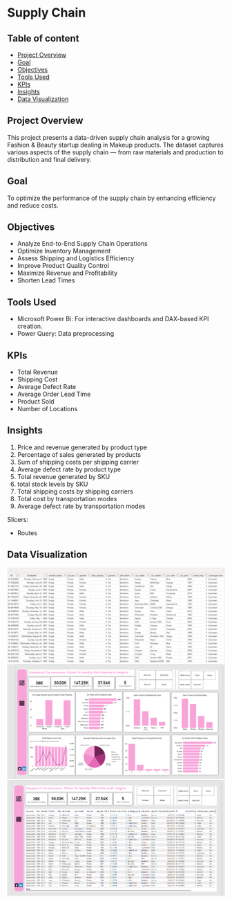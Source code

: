 # Supply Chain

## Table of content
- [Project Overview](#project-overview)  
- [Goal](#goal)
- [Objectives](#objectives)
- [Tools Used](#tools-used) 
- [KPIs](#kpis)  
- [Insights](#insights)
- [Data Visualization](#data-visualization)

## Project Overview
This project presents a data-driven supply chain analysis for a growing Fashion & Beauty startup dealing in Makeup products. The dataset captures various aspects of the supply chain — from raw materials and production to distribution and final delivery.

## Goal
To optimize the performance of the supply chain by enhancing efficiency and reduce costs.

## Objectives
- Analyze End-to-End Supply Chain Operations
- Optimize Inventory Management
- Assess Shipping and Logistics Efficiency
- Improve Product Quality Control
- Maximize Revenue and Profitability
- Shorten Lead Times

## Tools Used
 - Microsoft Power Bi: For interactive dashboards and DAX-based KPI creation.
 - Power Query: Data preprocessing

 ## KPIs
- Total Revenue
- Shipping Cost	
- Average Defect Rate
- Average Order Lead Time
- Product Sold
- Number of Locations
  
 ## Insights
 1. Price and revenue generated by product type
 2. Percentage of sales generated by products
 3. Sum of shipping costs per shipping carrier
 4. Average defect rate by product type
 5. Total revenue generated by SKU
 6. total stock levels by SKU
 7. Total shipping costs by shipping carriers
 8. Total cost by transportation modes
 9. Average defect rate by transportation modes

 Slicers:
 - Routes
    
## Data Visualization 
![data](https://github.com/Ola-ykay/Car-Insurance-Analysis/blob/main/car-insurance%20data.png)
![Dashboard](https://github.com/Ola-ykay/Car-Insurance-Analysis/blob/main/car-insurance-dashboard.png)
![Table](https://github.com/Ola-ykay/Car-Insurance-Analysis/blob/main/car-insurance-table.png)

